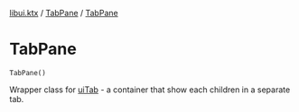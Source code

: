 [libui.ktx](../README.md) / [TabPane](README.md) / [TabPane](-tab-pane.md)

# TabPane

`TabPane()`

Wrapper class for [uiTab](../../libui/ui-tab.md) - a container that show each children in a separate tab.
